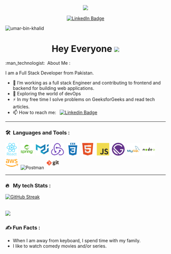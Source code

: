 <p align="center"><img src="https://media.giphy.com/media/M9gbBd9nbDrOTu1Mqx/giphy.gif" width="100"/></p>
<p align="center">
<a href="https://www.linkedin.com/in/umar-bin-khalid-1bb878104/"><img src="https://img.shields.io/badge/LinkedIn-blue?style=for-the-badge&logo=linkedin&logoColor=white" alt="LinkedIn Badge"></a>
</p>
<p align="left"> <img src="https://komarev.com/ghpvc/?username=umar-bin-khalid&label=PROFILE+VIEWS" alt="umar-bin-khalid" /> </p>
<h1 align="center">Hey Everyone <img src="https://media.giphy.com/media/hvRJCLFzcasrR4ia7z/giphy.gif" width="40"></h1>
:man_technologist: &nbsp;About Me :

I am a Full Stack Developer from Pakistan.

- 🔭 I’m working as a full stack Engineer and contributing to frontend and backend for building web applications.
- 🌱 Exploring the world of devOps
- ⚡ In my free time I solve problems on GeeksforGeeks and read tech articles.
- 📫 How to reach me: &nbsp; [![Linkedin Badge](https://img.shields.io/badge/-umar-blue?style=flat&logo=Linkedin&logoColor=white)](https://www.linkedin.com/in/umar-bin-khalid-1bb878104/)

---

### 🛠 &nbsp;Languages and Tools :

<p>
<img src="https://github.com/devicons/devicon/blob/master/icons/react/react-original-wordmark.svg" title="React" alt="React" width="40" height="40"/>&nbsp;
<img src="https://github.com/devicons/devicon/blob/master/icons/spring/spring-original-wordmark.svg" title="Spring" alt="Spring" width="40" height="40"/>&nbsp;
<img src="https://github.com/devicons/devicon/blob/master/icons/materialui/materialui-original.svg" title="Material UI" alt="Material UI" width="40" height="40"/>&nbsp;
<img src="https://github.com/devicons/devicon/blob/master/icons/redux/redux-original.svg" title="Redux" alt="Redux " width="40" height="40"/>&nbsp;
<img src="https://github.com/devicons/devicon/blob/master/icons/css3/css3-plain-wordmark.svg"  title="CSS3" alt="CSS" width="40" height="40"/>&nbsp;
<img src="https://github.com/devicons/devicon/blob/master/icons/html5/html5-original.svg" title="HTML5" alt="HTML" width="40" height="40"/>&nbsp;
<img src="https://github.com/devicons/devicon/blob/master/icons/javascript/javascript-original.svg" title="JavaScript" alt="JavaScript" width="40" height="40"/>&nbsp;
<img src="https://github.com/devicons/devicon/blob/master/icons/gatsby/gatsby-original.svg" title="Gatsby"  alt="Gatsby" width="40" height="40"/>&nbsp;
<img src="https://github.com/devicons/devicon/blob/master/icons/mysql/mysql-original-wordmark.svg" title="MySQL"  alt="MySQL" width="40" height="40"/>&nbsp;
<img src="https://github.com/devicons/devicon/blob/master/icons/nodejs/nodejs-original-wordmark.svg" title="NodeJS" alt="NodeJS" width="40" height="40"/>&nbsp;
<img src="https://github.com/devicons/devicon/blob/master/icons/amazonwebservices/amazonwebservices-plain-wordmark.svg" title="AWS" alt="AWS" width="40" height="40"/>&nbsp;
<img src="https://www.vectorlogo.zone/logos/getpostman/getpostman-icon.svg" title="Postman"  alt="Postman" width="40" height="40"/>&nbsp;
<img src="https://github.com/devicons/devicon/blob/master/icons/git/git-original-wordmark.svg" title="Git" **alt="Git" width="40" height="40"/>&nbsp;
</p>

---

### 🔥 &nbsp; My tech Stats :
[![GitHub Streak](http://github-readme-streak-stats.herokuapp.com/?user=umar-bin-khalid&theme=dark&background=000000)](https://git.io/streak-stats)

<a href=""> <img align="center" src="https://github-readme-stats-sigma-five.vercel.app/api/top-langs/?username=umar-bin-khalid&theme=react&line_height=40&hide=css"/> </a>
---

### ✍️ Fun Facts : 
- When I am away from keyboard, I spend time with my family.
- I like to watch comedy movies and/or series. <!-- BLOG-POST-LIST:START -->
<!-- BLOG-POST-LIST:END -->

